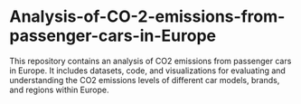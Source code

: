 # Analysis-of-CO-2-emissions-from-passenger-cars-in-Europe
This repository contains an analysis of CO2 emissions from passenger cars in Europe. It includes datasets, code, and visualizations for evaluating and understanding the CO2 emissions levels of different car models, brands, and regions within Europe.

